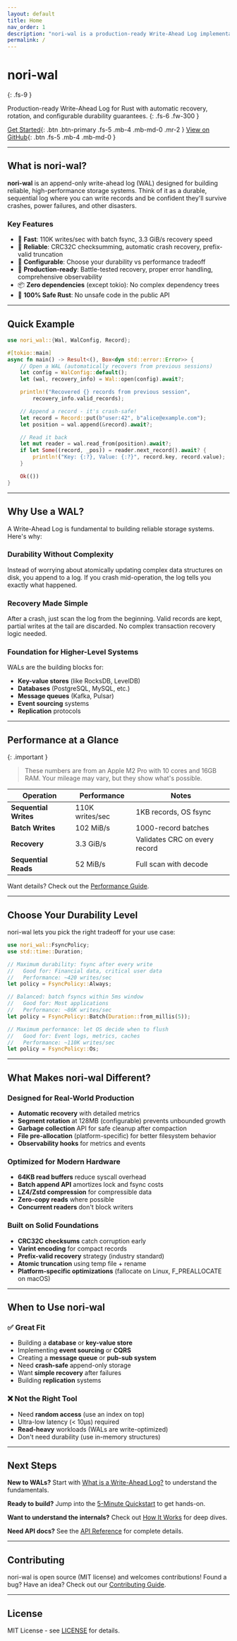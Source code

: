 ```yaml
---
layout: default
title: Home
nav_order: 1
description: "nori-wal is a production-ready Write-Ahead Log implementation in Rust with automatic recovery, configurable durability, and excellent performance."
permalink: /
---
```


# nori-wal
{: .fs-9 }

Production-ready Write-Ahead Log for Rust with automatic recovery, rotation, and configurable durability guarantees.
{: .fs-6 .fw-300 }

[Get Started](getting-started/quickstart){: .btn .btn-primary .fs-5 .mb-4 .mb-md-0 .mr-2 }
[View on GitHub](https://github.com/j-haj/nori){: .btn .fs-5 .mb-4 .mb-md-0 }

---

## What is nori-wal?

**nori-wal** is an append-only write-ahead log (WAL) designed for building reliable, high-performance storage systems. Think of it as a durable, sequential log where you can write records and be confident they'll survive crashes, power failures, and other disasters.

### Key Features

- 🚀 **Fast**: 110K writes/sec with batch fsync, 3.3 GiB/s recovery speed
- 💪 **Reliable**: CRC32C checksumming, automatic crash recovery, prefix-valid truncation
- 🎯 **Configurable**: Choose your durability vs performance tradeoff
- 🔧 **Production-ready**: Battle-tested recovery, proper error handling, comprehensive observability
- 📦 **Zero dependencies** (except tokio): No complex dependency trees
- 🦀 **100% Safe Rust**: No unsafe code in the public API

---

## Quick Example

```rust
use nori_wal::{Wal, WalConfig, Record};

#[tokio::main]
async fn main() -> Result<(), Box<dyn std::error::Error>> {
    // Open a WAL (automatically recovers from previous sessions)
    let config = WalConfig::default();
    let (wal, recovery_info) = Wal::open(config).await?;

    println!("Recovered {} records from previous session",
        recovery_info.valid_records);

    // Append a record - it's crash-safe!
    let record = Record::put(b"user:42", b"alice@example.com");
    let position = wal.append(&record).await?;

    // Read it back
    let mut reader = wal.read_from(position).await?;
    if let Some((record, _pos)) = reader.next_record().await? {
        println!("Key: {:?}, Value: {:?}", record.key, record.value);
    }

    Ok(())
}
```

---

## Why Use a WAL?

A Write-Ahead Log is fundamental to building reliable storage systems. Here's why:

### Durability Without Complexity

Instead of worrying about atomically updating complex data structures on disk, you append to a log. If you crash mid-operation, the log tells you exactly what happened.

### Recovery Made Simple

After a crash, just scan the log from the beginning. Valid records are kept, partial writes at the tail are discarded. No complex transaction recovery logic needed.

### Foundation for Higher-Level Systems

WALs are the building blocks for:
- **Key-value stores** (like RocksDB, LevelDB)
- **Databases** (PostgreSQL, MySQL, etc.)
- **Message queues** (Kafka, Pulsar)
- **Event sourcing** systems
- **Replication** protocols

---

## Performance at a Glance

{: .important }
> These numbers are from an Apple M2 Pro with 10 cores and 16GB RAM. Your mileage may vary, but they show what's possible.

| Operation | Performance | Notes |
|-----------|-------------|-------|
| **Sequential Writes** | 110K writes/sec | 1KB records, OS fsync |
| **Batch Writes** | 102 MiB/s | 1000-record batches |
| **Recovery** | 3.3 GiB/s | Validates CRC on every record |
| **Sequential Reads** | 52 MiB/s | Full scan with decode |

Want details? Check out the [Performance Guide](performance/benchmarks).

---

## Choose Your Durability Level

nori-wal lets you pick the right tradeoff for your use case:

```rust
use nori_wal::FsyncPolicy;
use std::time::Duration;

// Maximum durability: fsync after every write
//   Good for: Financial data, critical user data
//   Performance: ~420 writes/sec
let policy = FsyncPolicy::Always;

// Balanced: batch fsyncs within 5ms window
//   Good for: Most applications
//   Performance: ~86K writes/sec
let policy = FsyncPolicy::Batch(Duration::from_millis(5));

// Maximum performance: let OS decide when to flush
//   Good for: Event logs, metrics, caches
//   Performance: ~110K writes/sec
let policy = FsyncPolicy::Os;
```

---

## What Makes nori-wal Different?

### Designed for Real-World Production

- **Automatic recovery** with detailed metrics
- **Segment rotation** at 128MB (configurable) prevents unbounded growth
- **Garbage collection** API for safe cleanup after compaction
- **File pre-allocation** (platform-specific) for better filesystem behavior
- **Observability hooks** for metrics and events

### Optimized for Modern Hardware

- **64KB read buffers** reduce syscall overhead
- **Batch append API** amortizes lock and fsync costs
- **LZ4/Zstd compression** for compressible data
- **Zero-copy reads** where possible
- **Concurrent readers** don't block writers

### Built on Solid Foundations

- **CRC32C checksums** catch corruption early
- **Varint encoding** for compact records
- **Prefix-valid recovery** strategy (industry standard)
- **Atomic truncation** using temp file + rename
- **Platform-specific optimizations** (fallocate on Linux, F_PREALLOCATE on macOS)

---

## When to Use nori-wal

### ✅ Great Fit

- Building a **database** or **key-value store**
- Implementing **event sourcing** or **CQRS**
- Creating a **message queue** or **pub-sub system**
- Need **crash-safe** append-only storage
- Want **simple recovery** after failures
- Building **replication** systems

### ❌ Not the Right Tool

- Need **random access** (use an index on top)
- Ultra-low latency (< 10µs) required
- **Read-heavy** workloads (WALs are write-optimized)
- Don't need durability (use in-memory structures)

---

## Next Steps

<div class="code-example" markdown="1">

**New to WALs?**
Start with [What is a Write-Ahead Log?](core-concepts/what-is-wal) to understand the fundamentals.

**Ready to build?**
Jump into the [5-Minute Quickstart](getting-started/quickstart) to get hands-on.

**Want to understand the internals?**
Check out [How It Works](how-it-works/record-format) for deep dives.

**Need API docs?**
See the [API Reference](api-reference/) for complete details.

</div>

---

## Contributing

nori-wal is open source (MIT license) and welcomes contributions! Found a bug? Have an idea? Check out our [Contributing Guide](https://github.com/j-haj/nori/blob/main/CONTRIBUTING.md).

---

## License

MIT License - see [LICENSE](https://github.com/j-haj/nori/blob/main/LICENSE) for details.
